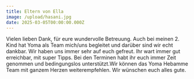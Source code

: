 ```yaml
---
title: Eltern von Ella
image: /upload/hasani.jpg
date: 2025-03-05T00:00:00.000Z
---
```

Vielen lieben Dank, für eure wundervolle Betreuung. Auch bei meinen 2. Kind hat Yoma als Team mich/uns begleitet und darüber sind wir echt dankbar.
Wir haben uns immer sehr auf euch gefreut.
Ihr wart immer gut erreichbar, mit super Tipps. Bei den Terminen habt ihr euch immer Zeit genommen und bedingungslos unterstützt.Wir können das Yoma Hebamme Team mit ganzem Herzen weiterempfehlen. Wir wünschen euch alles gute.

